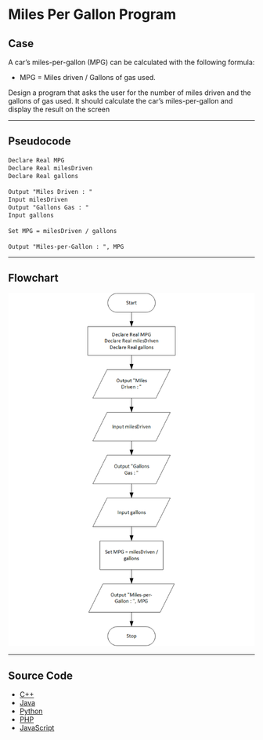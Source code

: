 # Miles Per Gallon Program

## Case

A car’s miles-per-gallon (MPG) can be calculated with the following formula:

- MPG = Miles driven / Gallons of gas used.

Design a program that asks the user for the number of miles driven and the gallons of gas used. It should calculate the car’s miles-per-gallon and display the result on the screen

<hr>

## Pseudocode

```
Declare Real MPG
Declare Real milesDriven
Declare Real gallons

Output "Miles Driven : "
Input milesDriven
Output "Gallons Gas : "
Input gallons

Set MPG = milesDriven / gallons

Output "Miles-per-Gallon : ", MPG

```

<hr>

## Flowchart

<img src="milesPerGallonFlowchart.png"  >

<hr>

## Source Code

- [C++](milesPerGallon.cpp)
- [Java](milesPerGallon.java)
- [Python](milesPerGallon.py)
- [PHP](milesPerGallon.php)
- [JavaScript](milesPerGallon.js)
